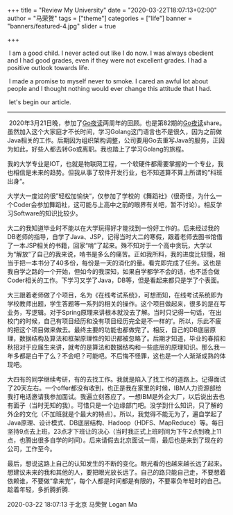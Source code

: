 +++
title = "Review My University"
date = "2020-03-22T18:07:13+02:00"
author = "马荣贺"
tags = ["theme"]
categories = ["life"]
banner = "banners/featured-4.jpg"
slider = true

+++

​	I am a good child. I never acted out like I do now. I was always obedient and I had good grades, even if they were not excellent grades. I had a positive outlook towards life. 

​	I made a promise to myself never to smoke. I cared an awful lot about people and I thought nothing would ever change this attitude that I had.

​	let's begin our article.

----

​	2020年3月21日晚，参加了[Go夜读][Go夜读]两周年的回顾。也是第82期的[Go夜读][Go夜读]share。虽然加入这个大家庭才不长时间，学习Golang这门语言也不是很久，因为之前做Java相关的工作。后期因为组织架构调整，公司要用Go去重写Java的服务，正因为如此，好些人都去转Go或离职。我也踏上了学习Golang的旅程。

​	我的大学专业是IOT，也就是物联网工程，一个软硬件都需要掌握的一个专业，我也相信是未来的趋势。但我从事了软件开发行业，也不知道算不算上所谓的”科班出身“。

​	大学大一度过的很”轻松加愉快“，仅参加了学校的《舞蹈社》（很奇怪，为什么一个Coder会参加舞蹈社，这可能与上高中之前的眼界有关吧，暂不讨论）。相反学习Software的知识比较少。

​	大二的我知道毕业时不能以在大学玩得好才能找到一份好工作的。后来经过我的DB老师的指导，自学了Java、JSP，记得当时大二的寒假，跟着老师去图书馆借了一本JSP相关的书籍，回家“啃”了起来。殊不知对于一个高中贪玩，大学以为“解放”了自己的我来说，啃书是多么的痛苦。正如我所料，我的进度比较慢，相当于把一本书分了40多份，每份是一天的消化的量。看完即完成了任务。这也是我自学之路的一个开始，但如今的我深知，如果自学都学不会的话，也不适合做Coder相关的工作。下学习又学了Java，DB等，但是看起来都只是学了个表面。

​	大三跟着老师做了个项目，名为《在线考试系统》，可想而知，在线考试系统即为学校教师出题，学生答题等一系列的相关的操作。这个项目做起来，很多的是在写业务，写逻辑。对于Spring原理来讲根本就没去了解。当时只记得一句话，‘在出校门的时候，自己有项目经历和没有项目经历完全是不一样的’。所以，乐此不疲的把这个项目做来做去。最终主要的功能也都做完了。相反，自己的DB底层原理，数据结构及算法和框架原理性的知识都被忽略了。后期才知道，毕业的春招和秋招对于应届生来讲，就考的是算法和数据结构和一些底层的原理知识。那么我一年多都是白干了么？不会吧？可能吧。不后悔不怪罪，这也是一个人渐渐成熟的体现吧。

​	大四有的同学继续考研，有的去找工作。我就是陷入了找工作的道路上。记得面试了20天左右。一个offer都没有收到，也正是我在家里的时候，IBM人力资源部给我打电话邀请我参加面试。我遍立刻答应了。一想IBM是外企大厂，以后说出去也有面子（当时无知的我）。可惜只是一个边缘部门吧。没学到什么知识，只了解的外企的文化（不加班就是个最大的特点）。所以，我觉得不能无为了，遍自学起了Java原理、设计模式、DB底层结构、Hadoop（HDFS、MapReduce）等。每日坚持9点去上班，23点才下班让的决心（当时我正式上班时间为下午2点到晚上11点，也腾出很多自学的时间）。后来请假去北京面试一周，最后也是来到了现在的公司，工作至今。

​	最后，想说这路上自己的认知发生的不断的变化。眼光看的也越来越长远了起来。想建议未来的我和其他的人，要把眼光放长远了。自己的路只能自己走，不要想着依赖谁，不要做“拿来党”，每个人都是时间都是有限的，不要辜负年轻时的自己。趁着年轻，多折腾折腾.

2020-03-22 18:07:13 于北京 马荣贺 Logan Ma

[Go夜读]:<https://github.com/maronghe/night-reading-go>